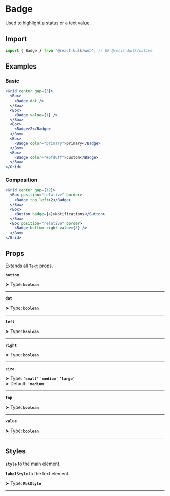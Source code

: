 # Badge

Used to highlight a status or a text value.


## Import

```jsx
import { Badge } from '@react-bulk/web'; // OR @react-bulk/native
```

## Examples

### Basic

```jsx live
<Grid center gap={3}>
  <Box>
    <Badge dot />
  </Box>
  <Box>
    <Badge value={1} />
  </Box>
  <Box>
    <Badge>2</Badge>
  </Box>
  <Box>
    <Badge color="primary">primary</Badge>
  </Box>
  <Box>
    <Badge color="#6fd6ff">custom</Badge>
  </Box>
</Grid>
```

### Composition

```jsx live
<Grid center gap={12}>
  <Box position="relative" border>
    <Badge top left>2</Badge>
  </Box>
  <Box>
    <Button badge={4}>Notifications</Button>
  </Box>
  <Box position="relative" border>
    <Badge bottom right value={3} />
  </Box>
</Grid>
```


## Props

Extends all [`Text`](/docs/components/core/text) props.

**`bottom`**

➤ Type: **`boolean`** <br/>

---

**`dot`**

➤ Type: **`boolean`** <br/>

---

**`left`**

➤ Type: **`boolean`** <br/>

---

**`right`**

➤ Type: **`boolean`** <br/>

---

**`size`**

➤ Type: **`'small'` `'medium'` `'large'`** <br/>
➤ Default: **`'medium'`** <br/>

---

**`top`**

➤ Type: **`boolean`** <br/>

---

**`value`**

➤ Type: **`boolean`** <br/>

---

## Styles

**`style`** to the main element.

**`labelStyle`** to the text element.

➤ Type: **`RbkStyle`** <br/>

---
